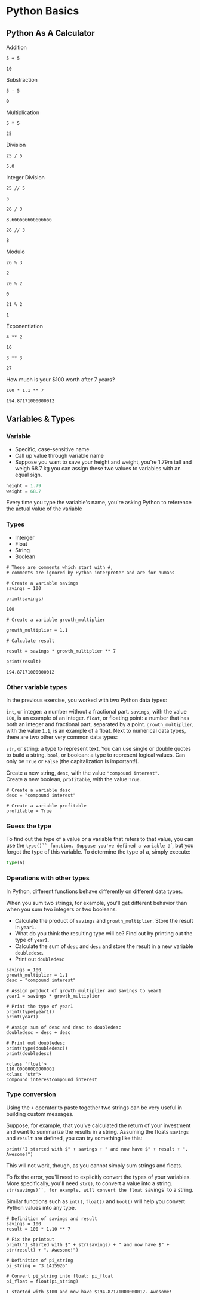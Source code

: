 
# Python Basics

## Python As A Calculator

Addition


```
5 + 5
```




    10



Substraction


```
5 - 5
```




    0



Multiplication


```
5 * 5
```




    25



Division


```
25 / 5
```




    5.0



Integer Division


```
25 // 5
```




    5




```
26 / 3
```




    8.666666666666666




```
26 // 3
```




    8



Modulo


```
26 % 3
```




    2




```
20 % 2
```




    0




```
21 % 2
```




    1



Exponentiation


```
4 ** 2
```




    16




```
3 ** 3
```




    27



How much is your $100 worth after 7 years?


```
100 * 1.1 ** 7
```




    194.87171000000012



## Variables & Types

### Variable
* Specific, case-sensitive name
* Call up value through variable name
* Suppose you want to save your height and weight, you're 1.79m tall and weigh 68.7 kg you can assign these two values to variables with an equal sign.
```python
height = 1.79
weight = 68.7
```

Every time you type the variable's name, you're asking Python to reference the actual value of the variable

### Types
* Interger
* Float
* String
* Boolean


```
# These are comments which start with #,
# comments are ignored by Python interpreter and are for humans

# Create a variable savings
savings = 100
```


```
print(savings)
```

    100



```
# Create a variable growth_multiplier

growth_multiplier = 1.1

# Calculate result

result = savings * growth_multiplier ** 7

print(result)
```

    194.87171000000012


### Other variable types
In the previous exercise, you worked with two Python data types:

`int`, or integer: a number without a fractional part. `savings`, with the value `100`, is an example of an integer.
`float`, or floating point: a number that has both an integer and fractional part, separated by a point. `growth_multiplier`, with the value `1.1`, is an example of a float.
Next to numerical data types, there are two other very common data types:

`str`, or string: a type to represent text. You can use single or double quotes to build a string.
`bool`, or boolean: a type to represent logical values. Can only be `True` or `False` (the capitalization is important!).

Create a new string, `desc`, with the value `"compound interest"`. \
Create a new boolean, `profitable`, with the value `True`.


```
# Create a variable desc
desc = "compound interest"

# Create a variable profitable
profitable = True
```

### Guess the type
To find out the type of a value or a variable that refers to that value, you can use the `type()`` function. Suppose you've defined a variable `a`, but you forgot the type of this variable. To determine the type of a, simply execute:

```python
type(a)
```

### Operations with other types
In Python, different functions behave differently on different data types.


When you sum two strings, for example, you'll get different behavior than when you sum two integers or two booleans.



* Calculate the product of `savings` and `growth_multiplier`. Store the result in `year1`.
* What do you think the resulting type will be? Find out by printing out the type of `year1`.
* Calculate the sum of `desc` and `desc` and store the result in a new variable `doubledesc`.
* Print out `doubledesc`


```
savings = 100
growth_multiplier = 1.1
desc = "compound interest"

# Assign product of growth_multiplier and savings to year1
year1 = savings * growth_multiplier

# Print the type of year1
print(type(year1))
print(year1)

# Assign sum of desc and desc to doubledesc
doubledesc = desc + desc

# Print out doubledesc
print(type(doubledesc))
print(doubledesc)
```

    <class 'float'>
    110.00000000000001
    <class 'str'>
    compound interestcompound interest


### Type conversion

Using the `+` operator to paste together two strings can be very useful in building custom messages.

Suppose, for example, that you've calculated the return of your investment and want to summarize the results in a string. Assuming the floats `savings` and `result` are defined, you can try something like this:
```
print("I started with $" + savings + " and now have $" + result + ". Awesome!")
```
This will not work, though, as you cannot simply sum strings and floats.

To fix the error, you'll need to explicitly convert the types of your variables. More specifically, you'll need `str()`, to convert a value into a string. `str(savings)``, for example, will convert the float `savings` to a string.

Similar functions such as `int()`, `float()` and `bool()` will help you convert Python values into any type.


```
# Definition of savings and result
savings = 100
result = 100 * 1.10 ** 7

# Fix the printout
print("I started with $" + str(savings) + " and now have $" + str(result) + ". Awesome!")

# Definition of pi_string
pi_string = "3.1415926"

# Convert pi_string into float: pi_float
pi_float = float(pi_string)

```

    I started with $100 and now have $194.87171000000012. Awesome!
```
